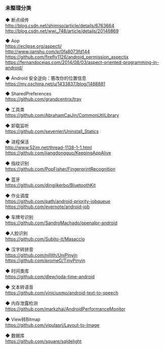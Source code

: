 ### 未整理分类

◆ 断点续传  
http://blog.csdn.net/shimiso/article/details/6763664  
http://blog.csdn.net/wwj_748/article/details/20146869  

◆ Aop  
https://eclipse.org/aspectj/  
http://www.jianshu.com/p/0fa8073fd144  
https://github.com/firefly1126/android_permission_aspectjx  
https://fernandocejas.com/2014/08/03/aspect-oriented-programming-in-android/  

◆ Android 安全逆向：篡改你的位置信息  
https://my.oschina.net/u/1433837/blog/1488881  

◆ SharedPreferences  
https://github.com/grandcentrix/tray    

◆ 工具类  
https://github.com/AbrahamCaiJin/CommonUtilLibrary  

◆ 卸载监听  
https://github.com/sevenler/Uninstall_Statics  

◆ 进程保活  
http://www.52im.net/thread-1138-1-1.html    
https://github.com/jiangdongguo/KeepingAppAlive  

◆ 指纹识别  
https://github.com/PopFisher/FingerprintRecognition  

◆ 蓝牙  
https://github.com/dingjikerbo/BluetoothKit  

◆ 作业调度  
https://github.com/path/android-priority-jobqueue  
https://github.com/evernote/android-job  

◆ 车牌号识别  
https://github.com/SandroMachado/openalpr-android  

◆人脸识别  
https://github.com/Subito-it/Masaccio  

◆ 汉字转拼音  
https://github.com/nillith/UniPinyin  
https://github.com/promeG/TinyPinyin  

◆ 时间类库  
https://github.com/dlew/joda-time-android  

◆ 文本转语音  
https://github.com/viniciusmo/android-text-to-speech

◆ 内存泄露检测  
https://github.com/markzhai/AndroidPerformanceMonitor  

◆ View转Bitmap  
https://github.com/vipulasri/Layout-to-Image  


◆ 数据库  
https://github.com/square/sqldelight